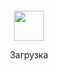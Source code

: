 <div align="center">
	<br>
	<br>
	<br>
	<br>
	<img src="https://enterprise.github.com/assets/spinners/octocat-spinner-128-26a44333917854c6794d55eac947b1277fced54f1f60c5df5d93431db8753bc5.gif" width="48" height="48">
	<p>Загрузка</p>
	<br>
	<br>
	<br>
	<br>
</div>
